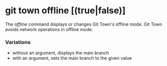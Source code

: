 # git town offline [(true|false)]

The _offline_ command displays or changes Git Town's offline mode. Git Town
avoids network operations in offline mode.

### Variations

- without an argument, displays the main branch
- with an argument, sets the main branch to the given value
